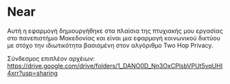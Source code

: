 # Near
Αυτή η εφαρμογή δημιουργήθηκε στα πλαίσια της πτυχιακής μου εργασίας στο πανεπιστήμιο Μακεδονίας και είναι μια εφαρμογή κοινωνικού δικτύου με στόχο την ιδιωτικότητα βασισμένη στον αλγόριθμο Two Hop Privacy.

Σύνδεσμος επιπλέον αρχέιων: https://drive.google.com/drive/folders/1_DANO0D_Nn3OxCPlsbVPUt5vqUHI4xrr?usp=sharing
